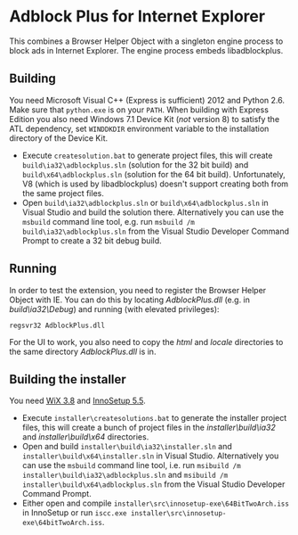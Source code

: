 Adblock Plus for Internet Explorer
==================================

This combines a Browser Helper Object with a singleton engine process to block
ads in Internet Explorer. The engine process embeds libadblockplus.

Building
--------

You need Microsoft Visual C++ (Express is sufficient) 2012 and Python 2.6. Make
sure that `python.exe` is on your `PATH`. When building with Express Edition
you also need Windows 7.1 Device Kit (*not* version 8) to satisfy the ATL
dependency, set `WINDDKDIR` environment variable to the installation directory
of the Device Kit.

* Execute `createsolution.bat` to generate project files, this will create
`build\ia32\adblockplus.sln` (solution for the 32 bit build) and
`build\x64\adblockplus.sln` (solution for the 64 bit build). Unfortunately,
V8 (which is used by libadblockplus) doesn't support creating both from the
same project files.
* Open `build\ia32\adblockplus.sln` or `build\x64\adblockplus.sln` in
Visual Studio and build the solution there. Alternatively you can use the
`msbuild` command line tool, e.g. run `msbuild /m build\ia32\adblockplus.sln`
from the Visual Studio Developer Command Prompt to create a 32 bit debug build.

Running
-------

In order to test the extension, you need to register the Browser
Helper Object with IE. You can do this by locating _AdblockPlus.dll_
(e.g. in _build\ia32\Debug_) and running (with elevated privileges):

    regsvr32 AdblockPlus.dll

For the UI to work, you also need to copy the _html_ and _locale_
directories to the same directory _AdblockPlus.dll_ is in.

Building the installer
----------------------

You need [WiX 3.8](http://wixtoolset.org) 
and [InnoSetup 5.5](http://www.jrsoftware.org/isinfo.php).

* Execute `installer\createsolutions.bat` to generate the installer project
files, this will create a bunch of project files in the _installer\build\ia32_
and _installer\build\x64_ directories.
* Open and build `installer\build\ia32\installer.sln` and
`installer\build\x64\installer.sln` in Visual Studio. Alternatively you can use
the `msbuild` command line tool, i.e. run
`msibuild /m installer\build\ia32\adblockplus.sln` and
`msibuild /m installer\build\x64\adblockplus.sln` from the Visual Studio
Developer Command Prompt.
* Either open and compile `installer\src\innosetup-exe\64BitTwoArch.iss` in
InnoSetup or run `iscc.exe installer\src\innosetup-exe\64bitTwoArch.iss`.
